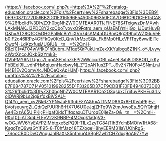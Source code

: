 (https://l.facebook.com/l.php?u=https%3A%2F%2Fcatalog-education.oracle.com%2Fpls%2Fcertview%2Fsharebadge%3Fid%3DEB910E970871272D59BB2D01E316596F54A05096350FCA7D6B1C9D1CEE15CA89%26fbclid%3DIwZXh0bgNhZW0CMTEAAR0TlJFINE78SJTxigwzDnMXwhLAkMNAKJI3PDC8Y2xcOboTvovxO9Rqtrs_aem_pUaEMYmHjGo_jJDutHuvBQ&h=AT28QfOOvGHGPaIMcBnYiiXVnX4sAM4nDUBmQ8gOf9hqlWZX6uVeEb0IF2o46lRPz4G5FkQy0KcD_QnVUrMzeSQk_Fk8Mp0Hl_oVFfTqy6wwIEITcCwqf4-LdKzxfusMUGIU&__tn__=%2CmH-R&c[0]=AT04wVNkO1hBubm_M1qe5QrPukUmZexXKYulbgq6Z1NK_oYJLvyw2WxtXncoJOkbSIzYmk3-QVbPMY6NLUgoc7LgpASEtvInzkEPj2bWcicxrGBLx4eeLSah8lDISBOD_jkKyFbBEeI9lL_vdhPHs6qjuxnHacbwyNj_ZF2oAN1usZPT_J9vZN7N0Fo4SNmLnJM4B1Ey2OomvXcJNDOeQkApHJM)
https://l.facebook.com/l.php?u=https%3A%2F%2Fcatalog-education.oracle.com%2Fpls%2Fcertview%2Fsharebadge%3Fid%3D92BBE7F684787C714A051019928255D1F33205D37CF9CDB1F70FB4948373D603%26fbclid%3DIwZXh0bgNhZW0CMTEAAR1Oa2O3qsbxzTriifuvPKHEu3rLvolQWRj9bLs2ig9sfdxBiVSAU-Qf4Yo_aem_xv2Nk6ZYPNvJuFR3ubE8YA&h=AT1NMD8AXlr8FDfwbP6jEv-bVofseuyrgZi_QdrQzPJURh6rHX7U6UI0eJqjZhTq9W2tmJewoEs_5QlYQhtjHAe4ExzA65UIPKigPHgaf0idcT1fqcaxuDTUroqE0jIeZa-O&__tn__=%2CmH-R&c[0]=AT3d4iFLEyV2zK9NBP-4MOgqk1a0gV3-wOGJWV6YyEAYPZIMbtgxe5zPQ9I-T1Lx2zyTG84jTIhBYdmBMOfw1HA68-KsgoTnQ9waGYlf195-8-T0hfJaz48TZXogeH8hyEERM31IaVUOhRgS-_7SooCB0DDvOWnquJnIBaXsS5nfmuY4SBpRZwl2CHZduq9qA977Yw
